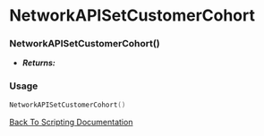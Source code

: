 # NetworkAPISetCustomerCohort

### NetworkAPISetCustomerCohort()
- ***Returns:*** 

### Usage

```Lua
NetworkAPISetCustomerCohort()
```


[Back To Scripting Documentation](../README.md)
